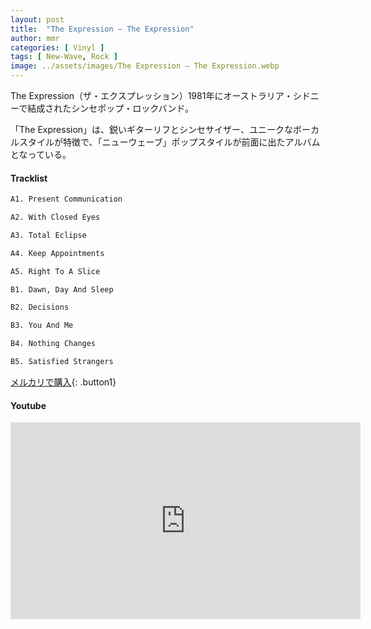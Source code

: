 ```yaml
---
layout: post
title:  "The Expression – The Expression"
author: mmr
categories: [ Vinyl ]
tags: [ New-Wave, Rock ]
image: ../assets/images/The Expression – The Expression.webp
---
```


The Expression（ザ・エクスプレッション）1981年にオーストラリア・シドニーで結成されたシンセポップ・ロックバンド。

「The Expression」は、鋭いギターリフとシンセサイザー、ユニークなボーカルスタイルが特徴で、「ニューウェーブ」ポップスタイルが前面に出たアルバムとなっている。


#### Tracklist
```md
A1. Present Communication

A2. With Closed Eyes

A3. Total Eclipse

A4. Keep Appointments

A5. Right To A Slice

B1. Dawn, Day And Sleep

B2. Decisions

B3. You And Me

B4. Nothing Changes

B5. Satisfied Strangers
```

[メルカリで購入](https://jp.mercari.com/item/m12510695910?afid=6142608987){: .button1}

#### Youtube
<iframe width="560" height="315" src="https://www.youtube.com/embed/QoHU45aHSUU?si=7vEhc6ocOAX4g6xY" title="YouTube video player" frameborder="0" allow="accelerometer; autoplay; clipboard-write; encrypted-media; gyroscope; picture-in-picture; web-share" referrerpolicy="strict-origin-when-cross-origin" allowfullscreen></iframe>